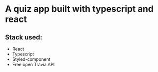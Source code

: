 # A quiz app built with typescript and react

## Stack used:

- React
- Typescript
- Styled-component
- Free open Travia API
